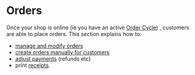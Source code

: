 # Orders

Once your shop is online \(ie you have an active [Order Cycle](../shopfront/order-cycle/)\) , customers are able to place orders. This section explains how to: 

* [manage and modify orders](view-orders.md)
* [create orders manually for customers](create-orders-manually.md)
* [adjust payments](refunds-and-adjusting-payments.md) \(refunds etc\)
* print [receipts](thermally-printed-receipts.md).

